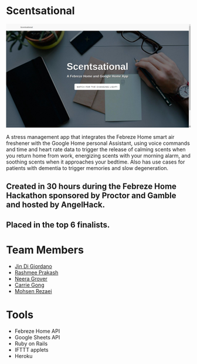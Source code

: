 # Scentsational

![screencap](https://github.com/jindigiordano/febreze-heartrate/blob/master/scentsational-sc.png)

A stress management app that integrates the Febreze Home smart air freshener with the Google Home personal Assistant, using voice commands and time and heart rate data to trigger the release of calming scents when you return home from work, energizing scents with your morning alarm, and soothing scents when it approaches your bedtime. Also has use cases for patients with dementia to trigger memories and slow degeneration.

## Created in 30 hours during the Febreze Home Hackathon sponsored by Proctor and Gamble and hosted by AngelHack. 

## Placed in the top 6 finalists.



# Team Members
* [Jin Di Giordano](http://www.github.com/jindigiordano)
* [Rashmee Prakash](http://www.github.com/rashmee)
* [Neera Grover](https://www.github.com/neeragrover)
* [Carrie Gong](https://www.github.com/cawahe)
* [Mohsen Rezaei](http://www.github.com/mrezaei00)

# Tools
* Febreze Home API 
* Google Sheets API
* Ruby on Rails
* IFTTT applets
* Heroku
